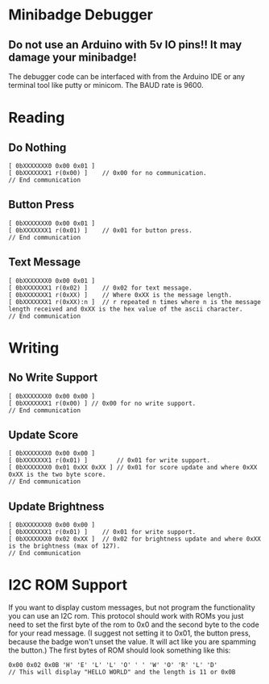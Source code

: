 # Minibadge Debugger #
## __Do not use an Arduino with 5v IO pins!! It may damage your minibadge!__ ##

The debugger code can be interfaced with from the Arduino IDE or any terminal tool like
putty or minicom. The BAUD rate is 9600.




# Reading #
## Do Nothing ##
```
[ 0bXXXXXXX0 0x00 0x01 ]
[ 0bXXXXXXX1 r(0x00) ]    // 0x00 for no communication.
// End communication
```

## Button Press ##
```
[ 0bXXXXXXX0 0x00 0x01 ]
[ 0bXXXXXXX1 r(0x01) ]    // 0x01 for button press.
// End communication
```

## Text Message ##
```
[ 0bXXXXXXX0 0x00 0x01 ]
[ 0bXXXXXXX1 r(0x02) ]    // 0x02 for text message.
[ 0bXXXXXXX1 r(0xXX) ]    // Where 0xXX is the message length.
[ 0bXXXXXXX1 r(0xXX):n ]  // r repeated n times where n is the message length received and 0xXX is the hex value of the ascii character.
// End communication
```

# Writing #
## No Write Support ##
```
[ 0bXXXXXXX0 0x00 0x00 ]
[ 0bXXXXXXX1 r(0x00) ] // 0x00 for no write support.
// End communication
```

## Update Score ##
```
[ 0bXXXXXXX0 0x00 0x00 ]
[ 0bXXXXXXX1 r(0x01) ]        // 0x01 for write support.
[ 0bXXXXXXX0 0x01 0xXX 0xXX ] // 0x01 for score update and where 0xXX 0xXX is the two byte score.
// End communication
```

## Update Brightness ##
```
[ 0bXXXXXXX0 0x00 0x00 ]
[ 0bXXXXXXX1 r(0x01) ]    // 0x01 for write support.
[ 0bXXXXXXX0 0x02 0xXX ]  // 0x02 for brightness update and where 0xXX is the brightness (max of 127).
// End communication
```


# I2C ROM Support #
If you want to display custom messages, but not program the functionality you can use an I2C rom. This protocol should work
with ROMs you just need to set the first byte of the rom to 0x0 and the second byte to the code for your read message. (I suggest
not setting it to 0x01, the button press, because the badge won't unset the value. It will act like you are spamming the button.)
The first bytes of ROM should look something like this:
```
0x00 0x02 0x0B 'H' 'E' 'L' 'L' 'O' ' ' 'W' 'O' 'R' 'L' 'D'
// This will display "HELLO WORLD" and the length is 11 or 0x0B
```
